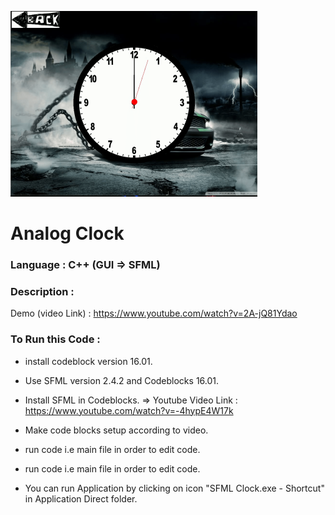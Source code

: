 ![](https://github.com/LOL-32/Analog-Clock-Cpp/blob/master/sfml_clock.png)

# **Analog Clock**

### **Language** : C++ (GUI => SFML)

### **Description** :


Demo (video Link)  : https://www.youtube.com/watch?v=2A-jQ81Ydao

### **To Run this Code** :

* install codeblock version 16.01.

* Use SFML version 2.4.2 and Codeblocks 16.01.

* Install SFML in Codeblocks. => Youtube Video Link : https://www.youtube.com/watch?v=-4hypE4W17k 

* Make code blocks setup according to video.

* run code  i.e main file in order to edit code.

* run code  i.e main file in order to edit code.

* You can run Application by clicking on icon "SFML Clock.exe - Shortcut" in Application Direct folder.


